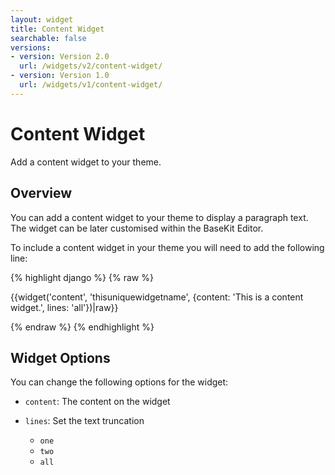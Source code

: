 ```yaml
---
layout: widget
title: Content Widget
searchable: false
versions:
- version: Version 2.0
  url: /widgets/v2/content-widget/
- version: Version 1.0
  url: /widgets/v1/content-widget/
---
```


# Content Widget

Add a content widget to your theme.

## Overview

You can add a content widget to your theme to display a paragraph text. The widget can be later customised within the BaseKit Editor. 

To include a content widget in your theme you will need to add the following line:

{% highlight django %}
{% raw %}

  {{widget('content', 'thisuniquewidgetname', {content: 'This is a content widget.', lines: 'all'})|raw}}

{% endraw %}
{% endhighlight %}

## Widget Options

You can change the following options for the widget:

* ```content```: The content on the widget

* ```lines```: Set the text truncation

  * ```one```
  * ```two```
  * ```all```
